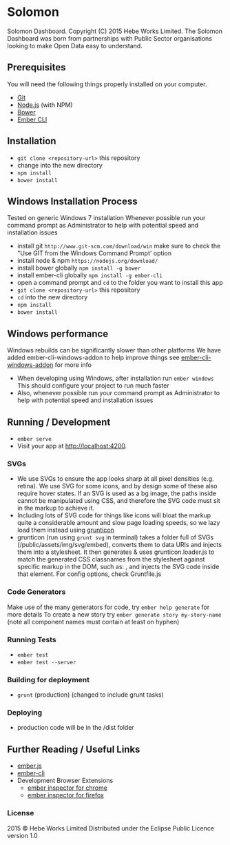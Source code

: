 # Solomon 

Solomon Dashboard. Copyright (C) 2015 Hebe Works Limited.
The Solomon Dashboard was born from partnerships with Public Sector organisations looking to make Open Data easy to understand.


## Prerequisites

You will need the following things properly installed on your computer.

* [Git](http://git-scm.com/)
* [Node.js](http://nodejs.org/) (with NPM)
* [Bower](http://bower.io/)
* [Ember CLI](http://www.ember-cli.com/)

## Installation

* `git clone <repository-url>` this repository
* change into the new directory
* `npm install`
* `bower install`

## Windows Installation Process
Tested on generic Windows 7 installation
Whenever possible run your command prompt as Administrator to help with potential speed and installation issues
* install git `http://www.git-scm.com/download/win` make sure to check the "Use GIT from the Windows Command Prompt' option
* install node & npm `https://nodejs.org/download/`
* install bower globally `npm install -g bower`
* install ember-cli globally `npm install -g ember-cli`
* open a command prompt and `cd` to the folder you want to install this app
* `git clone <repository-url>` this repository
* `cd` into the new directory
* `npm install`
* `bower install`

## Windows performance
Windows rebuilds can be significantly slower than other platforms
We have added ember-cli-windows-addon to help improve things
see [ember-cli-windows-addon](http://www.ember-cli.com/#windows) for more info
* When developing using Windows, after installation run `ember windows`
This should configure your project to run much faster
* Also, whenever possible run your command prompt as Administrator to help with potential speed and installation issues


## Running / Development
* `ember serve`
* Visit your app at [http://localhost:4200](http://localhost:4200).

### SVGs
* We use SVGs to ensure the app looks sharp at all pixel densities (e.g. retina). We use SVG for some icons, and by design some of these also require hover states. If an SVG is used as a bg image, the paths inside cannot be manipulated using CSS, and therefore the SVG code must sit in the markup to achieve it.
* Including lots of SVG code for things like icons will bloat the markup quite a considerable amount and slow page loading speeds, so we lazy load them instead using [grunticon](https://github.com/filamentgroup/grunticon)
* grunticon (run using `grunt svg` in terminal) takes a folder full of SVGs (/public/assets/img/svg/embed), converts them to data URIs and injects them into a stylesheet. It then generates & uses grunticon.loader.js to match the generated CSS classnames from the stylesheet against specific markup in the DOM, such as: <span class="svg-toolbox" data-grunticon-embed></span>, and injects the SVG code inside that element. For config options, check Gruntfile.js

### Code Generators
Make use of the many generators for code, try `ember help generate` for more details
To create a new story try `ember generate story my-story-name` (note all component names must contain at least on hyphen)

### Running Tests

* `ember test`
* `ember test --server`

### Building for deployment

* `grunt` (production) (changed to include grunt tasks)

### Deploying

* production code will be in the /dist folder

## Further Reading / Useful Links

* [ember.js](http://emberjs.com/)
* [ember-cli](http://www.ember-cli.com/)
* Development Browser Extensions
  * [ember inspector for chrome](https://chrome.google.com/webstore/detail/ember-inspector/bmdblncegkenkacieihfhpjfppoconhi)
  * [ember inspector for firefox](https://addons.mozilla.org/en-US/firefox/addon/ember-inspector/)

### License
2015 © Hebe Works Limited
Distributed under the Eclipse Public Licence version 1.0
